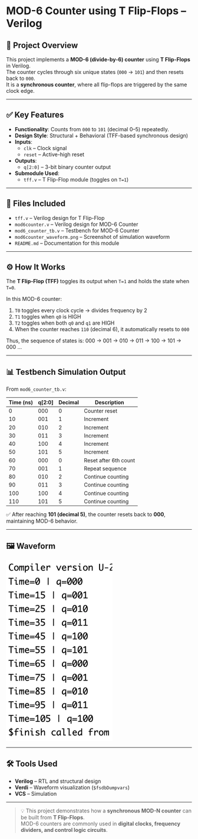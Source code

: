 # MOD-6 Counter using T Flip-Flops – Verilog

## 🧠 Project Overview

This project implements a **MOD-6 (divide-by-6) counter** using **T Flip-Flops** in Verilog.  
The counter cycles through six unique states (`000` → `101`) and then resets back to `000`.  
It is a **synchronous counter**, where all flip-flops are triggered by the same clock edge.  

---

## ✅ Key Features

- **Functionality**: Counts from `000` to `101` (decimal 0–5) repeatedly.
- **Design Style**: Structural + Behavioral (TFF-based synchronous design)
- **Inputs**:
  - `clk` – Clock signal  
  - `reset` – Active-high reset  
- **Outputs**:
  - `q[2:0]` – 3-bit binary counter output  
- **Submodule Used**:
  - `tff.v` – T Flip-Flop module (toggles on `T=1`)

---

## 📂 Files Included

- `tff.v` – Verilog design for T Flip-Flop  
- `mod6counter.v` – Verilog design for MOD-6 Counter  
- `mod6_counter_tb.v` – Testbench for MOD-6 Counter  
- `mod6counter_waveform.png` – Screenshot of simulation waveform  
- `README.md` – Documentation for this module  

---

## ⚙️ How It Works

The **T Flip-Flop (TFF)** toggles its output when `T=1` and holds the state when `T=0`.  

In this MOD-6 counter:

1. `T0` toggles every clock cycle → divides frequency by 2  
2. `T1` toggles when `q0` is HIGH  
3. `T2` toggles when both `q0` and `q1` are HIGH  
4. When the counter reaches `110` (decimal 6), it automatically resets to `000`  

Thus, the sequence of states is:  000 → 001 → 010 → 011 → 100 → 101 → 000 …

---

## 📊 Testbench Simulation Output

From `mod6_counter_tb.v`:

| Time (ns) | q[2:0] | Decimal | Description |
|------------|---------|----------|--------------|
| 0 | 000 | 0 | Counter reset |
| 10 | 001 | 1 | Increment |
| 20 | 010 | 2 | Increment |
| 30 | 011 | 3 | Increment |
| 40 | 100 | 4 | Increment |
| 50 | 101 | 5 | Increment |
| 60 | 000 | 0 | Reset after 6th count |
| 70 | 001 | 1 | Repeat sequence |
| 80 | 010 | 2 | Continue counting |
| 90 | 011 | 3 | Continue counting |
| 100 | 100 | 4 | Continue counting |
| 110 | 101 | 5 | Continue counting |

✅ After reaching **101 (decimal 5)**, the counter resets back to **000**, maintaining MOD-6 behavior.

---

## 🖼 Waveform

![MOD-6 Counter Waveform](mod6counter_waveform.png)

---

## 🛠 Tools Used

- **Verilog** – RTL and structural design  
- **Verdi** – Waveform visualization (`$fsdbDumpvars`)  
- **VCS** – Simulation  

---

> 💡 This project demonstrates how a **synchronous MOD-N counter** can be built from **T Flip-Flops**.  
> MOD-6 counters are commonly used in **digital clocks, frequency dividers, and control logic circuits**.
